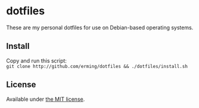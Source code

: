 # dotfiles

These are my personal dotfiles for use on Debian-based operating systems.

## Install

Copy and run this script:  
```git clone http://github.com/erming/dotfiles && ./dotfiles/install.sh```

## License

Available under [the MIT license](http://mths.be/mit).
